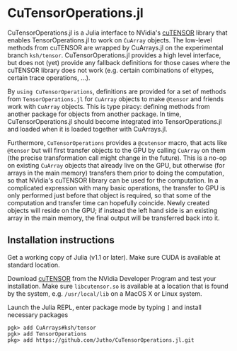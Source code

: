 # CuTensorOperations.jl

CuTensorOperations.jl is a Julia interface to NVidia's [cuTENSOR](https://developer.nvidia.com/cuTensor) library that enables TensorOperations.jl to work on `CuArray` objects. The low-level methods from cuTENSOR are wrapped by CuArrays.jl on the experimental branch `ksh/tensor`. CuTensorOperations.jl provides a high level interface, but does not (yet) provide any fallback definitions for those cases where the cuTENSOR library does not work (e.g. certain combinations of eltypes, certain trace operations, ...).

By `using CuTensorOperations`, definitions are provided for a set of methods from `TensorOperations.jl` for `CuArray` objects to make `@tensor` and friends work with `CuArray` objects. This is type piracy: defining methods from another package for objects from another package. In time, CuTensorOperations.jl should become integrated into TensorOperations.jl and loaded when it is loaded together with CuArrays.jl.

Furthermore, `CuTensorOperations` provides a `@cutensor` macro, that acts like `@tensor` but will first transfer objects to the GPU by calling `CuArray` on them (the precise transformation call might change in the future). This is a no-op on existing `CuArray` objects that already live on the GPU, but otherwise (for arrays in the main memory) transfers them prior to doing the computation, so that NVidia's cuTENSOR library can be used for the computation. In a complicated expression with many basic operations, the transfer to GPU is only performed just before that object is required, so that some of the computation and transfer time can hopefully coincide. Newly created objects will reside on the GPU; if instead the left hand side is an existing array in the main memory, the final output will be transferred back into it.

## Installation instructions

Get a working copy of Julia (v1.1 or later). Make sure CUDA is available at standard location.

Download [cuTENSOR](https://developer.nvidia.com/cuTensor) from the NVidia Developer Program and test your installation. Make sure `libcutensor.so` is available at a location that is found by the system, e.g. `/usr/local/lib` on a MacOS X or Linux system.

Launch the Julia REPL, enter package mode by typing `]` and install necessary packages
```
pgk> add CuArrays#ksh/tensor
pgk> add TensorOperations
pkg> add https://github.com/Jutho/CuTensorOperations.jl.git
```

